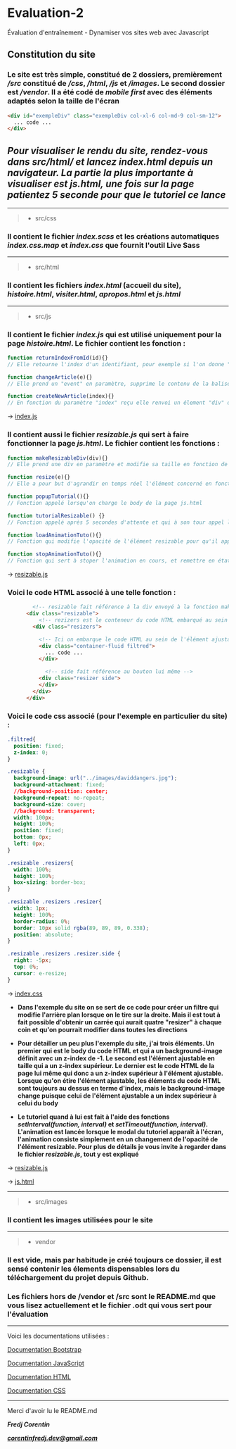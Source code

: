 # Evaluation-2
Évaluation d'entraînement - Dynamiser vos sites web avec Javascript 

## Constitution du site

### Le site est très simple, constitué de 2 dossiers, premièrement ***/src*** constitué de ***/css***, ***/html***, ***/js*** et ***/images***. Le second dossier est ***/vendor***. Il a été codé de *mobile first* avec des éléments adaptés selon la taille de l'écran

```html
<div id="exempleDiv" class="exempleDiv col-xl-6 col-md-9 col-sm-12">
  ... code ...
</div>
```


## *Pour visualiser le rendu du site, rendez-vous dans src/html/ et lancez index.html depuis un navigateur. La partie la plus importante à visualiser est js.html, une fois sur la page patientez 5 seconde pour que le tutoriel ce lance*

---
> - src/css

### Il contient le fichier ***index.scss*** et les créations automatiques ***index.css.map*** et ***index.css*** que fournit l'outil Live Sass

---
> - src/html

### Il contient les fichiers ***index.html*** (accueil du site), ***histoire.html***, ***visiter.html***, ***apropos.html*** et ***js.html***
---
> - src/js

### Il contient le fichier ***index.js*** qui est utilisé uniquement pour la page ***histoire.html***. Le fichier contient les fonction :
```js
function returnIndexFromId(id){}
// Elle retourne l'index d'un identifiant, pour exemple si l'on donne "col-7" la fonction renvoie "7"

function changeArticle(e){}
// Elle prend un "event" en paramètre, supprime le contenu de la balise "article" et ajoute "active" a la classe du bouton en lien avec la variable "event" reçu pour qu'il apparaisse sélectionné

function createNewArticle(index){}
// En fonction du paramètre "index" reçu elle renvoi un élement "div" qui a pour enfant les élements de l'article à afficher
```

-> [index.js](https://github.com/DroxKiwi/evaluation-2/tree/main/src/js/index.js)


### Il contient aussi le fichier ***resizable.js*** qui sert à faire fonctionner la page ***js.html***. Le fichier contient les fonctions :
```js
function makeResizableDiv(div){}
// Elle prend une div en paramètre et modifie sa taille en fonction de la position de la souris.

function resize(e){}
// Elle a pour but d'agrandir en temps réel l'élément concerné en fonction de la position de la souris

function popupTutorial(){}
// Fonction appelé lorsqu'on charge le body de la page js.html

function tutorialResizable() {}
// Fonction appelé après 5 secondes d'attente et qui à son tour appel la fonction d'animation

function loadAnimationTuto(){}
// Fonction qui modifie l'opacité de l'élément resizable pour qu'il apparaisse clairement à l'écran

function stopAnimationTuto(){}
// Fonction qui sert à stoper l'animation en cours, et remettre en état la page et les composants. Le tutoriel peut toujours être lancé de nouveau manuellement

```

-> [resizable.js](https://github.com/DroxKiwi/evaluation-2/tree/main/src/js/resizable.js)


### Voici le code HTML associé à une telle fonction :
```html
        <!-- resizable fait référence à la div envoyé à la fonction makeresizableDiv -->
      <div class="resizable">
          <!-- rezizers est le conteneur du code HTML embarqué au sein de l'élément ajustable en taille et de l'élément sur lequel on clique pour ajuster la taille de la div en question (la bande grise dans l'exemple du site) -->
        <div class="resizers">

          <!-- Ici on embarque le code HTML au sein de l'élément ajustable en taille -->
          <div class="container-fluid filtred">
            ... code ...
          </div>

            <!-- side fait référence au bouton lui même -->
          <div class="resizer side">
          </div>
        </div>
      </div>
```
### Voici le code css associé (pour l'exemple en particulier du site) : 
```css
.filtred{
  position: fixed;
  z-index: 0;
}

.resizable {
  background-image: url("../images/daviddangers.jpg");
  background-attachment: fixed;
  //background-position: center;
  background-repeat: no-repeat;
  background-size: cover;
  //background: transparent;
  width: 100px;
  height: 100%;
  position: fixed;
  bottom: 0px;
  left: 0px;
}

.resizable .resizers{
  width: 100%;
  height: 100%;
  box-sizing: border-box;
}

.resizable .resizers .resizer{
  width: 1px;
  height: 100%;
  border-radius: 0%; 
  border: 10px solid rgba(89, 89, 89, 0.338);
  position: absolute;
}

.resizable .resizers .resizer.side {
  right: -5px;
  top: 0%;
  cursor: e-resize;
}
```
-> [index.css](https://github.com/DroxKiwi/evaluation-2/tree/main/src/css/index.css)

- **Dans l'exemple du site on se sert de ce code pour créer un filtre qui modifie l'arrière plan lorsque on le tire sur la droite. Mais il est tout à fait possible d'obtenir un carrée qui aurait quatre "resizer" à chaque coin et qu'on pourrait modifier dans toutes les directions**

- **Pour détailler un peu plus l'exemple du site, j'ai trois éléments. Un premier qui est le body du code HTML et qui a un background-image définit avec un z-index de -1. Le second est l'élément ajustable en taille qui a un z-index supérieur. Le dernier est le code HTML de la page lui même qui donc a un z-index supérieur à l'élément ajustable. Lorsque qu'on étire l'élément ajustable, les éléments du code HTML sont toujours au dessus en terme d'index, mais le background-image change puisque celui de l'élément ajustable a un index supérieur à celui du body**

- **Le tutoriel quand à lui est fait à l'aide des fonctions *setInterval(function, interval)* et *setTimeout(function, interval)*. L'animation est lancée lorsque le modal du tutoriel apparaît à l'écran, l'animation consiste simplement en un changement de l'opacité de l'élément resizable. Pour plus de détails je vous invite à regarder dans le fichier *resizable.js*, tout y est expliqué**

-> [resizable.js](https://github.com/DroxKiwi/evaluation-2/tree/main/src/js/resizable.js)

-> [js.html](https://github.com/DroxKiwi/evaluation-2/tree/main/src/html/js.html)

---
> - src/images

### Il contient les images utilisées pour le site
---
> - vendor

### Il est vide, mais par habitude je créé toujours ce dossier, il est sensé contenir les élements dispensables lors du téléchargement du projet depuis Github.

### Les fichiers hors de /vendor et /src sont le README.md que vous lisez actuellement et le fichier .odt qui vous sert pour l'évaluation

---
Voici les documentations utilisées :

[Documentation Bootstrap](https://getbootstrap.com/docs/5.3/getting-started/introduction/)

[Documentation JavaScript](https://developer.mozilla.org/fr/docs/Web/JavaScript)

[Documentation HTML](https://developer.mozilla.org/fr/docs/Web/HTML)

[Documentation CSS](https://developer.mozilla.org/fr/docs/Web/CSS/Reference)

---
Merci d'avoir lu le README.md 

***Fredj Corentin***

***corentinfredj.dev@gmail.com***
